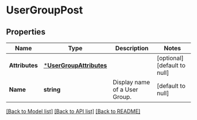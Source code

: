 # UserGroupPost

## Properties
Name | Type | Description | Notes
------------ | ------------- | ------------- | -------------
**Attributes** | [***UserGroupAttributes**](UserGroupAttributes.md) |  | [optional] [default to null]
**Name** | **string** | Display name of a User Group. | [default to null]

[[Back to Model list]](../README.md#documentation-for-models) [[Back to API list]](../README.md#documentation-for-api-endpoints) [[Back to README]](../README.md)


